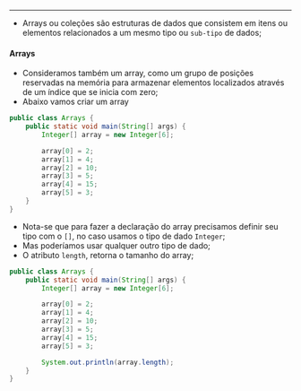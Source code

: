 ___
- Arrays ou coleções são estruturas de dados que consistem em itens ou elementos relacionados a um mesmo tipo ou `sub-tipo` de dados;

#### Arrays
- Consideramos também um array, como um grupo de posições reservadas na memória para armazenar elementos localizados através de um índice que se inicia com zero;
- Abaixo vamos criar um array
```java
public class Arrays {
	public static void main(String[] args) {
		Integer[] array = new Integer[6];

		array[0] = 2;
		array[1] = 4;
		array[2] = 10;
		array[3] = 5;
		array[4] = 15;
		array[5] = 3;
	}
}
```
- Nota-se que para fazer a declaração do array precisamos definir seu tipo com o `[]`, no caso usamos o tipo de dado `Integer`;
- Mas poderíamos usar qualquer outro tipo de dado;
- O atributo `length`, retorna o tamanho do array;
```java
public class Arrays {
	public static void main(String[] args) {
		Integer[] array = new Integer[6];

		array[0] = 2;
		array[1] = 4;
		array[2] = 10;
		array[3] = 5;
		array[4] = 15;
		array[5] = 3;

		System.out.println(array.length);
	}
}
```